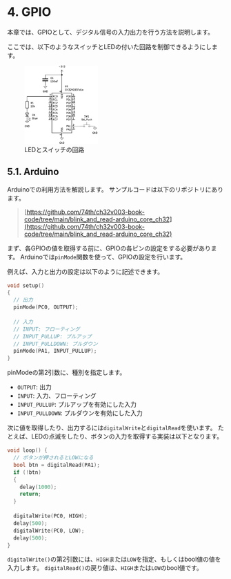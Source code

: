 # 4. GPIO

本章では、GPIOとして、デジタル信号の入力出力を行う方法を説明します。

ここでは、以下のようなスイッチとLEDの付いた回路を制御できるようにします。

<figure class="wide">
<img src="./img/blink_and_read.svg" style="background-color: white;" width="40%"/>
<figcaption>LEDとスイッチの回路</figcaption>
</figure>

## 5.1. Arduino

Arduinoでの利用方法を解説します。
サンプルコードは以下のリポジトリにあります。

> [https://github.com/74th/ch32v003-book-code/tree/main/blink_and_read-arduino_core_ch32](https://github.com/74th/ch32v003-book-code/tree/main/blink_and_read-arduino_core_ch32)

まず、各GPIOの値を取得する前に、GPIOの各ピンの設定をする必要があります。
Arduinoでは`pinMode`関数を使って、GPIOの設定を行います。

例えば、入力と出力の設定は以下のように記述できます。

```c
void setup()
{
  // 出力
  pinMode(PC0, OUTPUT);

  // 入力
  // INPUT: フローティング
  // INPUT_PULLUP: プルアップ
  // INPUT_PULLDOWN: プルダウン
  pinMode(PA1, INPUT_PULLUP);
}
```

pinModeの第2引数に、種別を指定します。

- `OUTPUT`: 出力
- `INPUT`: 入力、フローティング
- `INPUT_PULLUP`: プルアップを有効にした入力
- `INPUT_PULLDOWN`: プルダウンを有効にした入力

次に値を取得したり、出力するには`digitalWrite`と`digitalRead`を使います。
たとえば、LEDの点滅をしたり、ボタンの入力を取得する実装は以下となります。

```c
void loop() {
  // ボタンが押されるとLOWになる
  bool btn = digitalRead(PA1);
  if (!btn)
  {
    delay(1000);
    return;
  }

  digitalWrite(PC0, HIGH);
  delay(500);
  digitalWrite(PC0, LOW);
  delay(500);
}
```

`digitalWrite()`の第2引数には、`HIGH`または`LOW`を指定、もしくはbool値の値を入力します。
`digitalRead()`の戻り値は、`HIGH`または`LOW`のbool値です。
